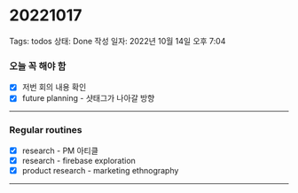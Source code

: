 # 20221017

Tags: todos
상태: Done
작성 일자: 2022년 10월 14일 오후 7:04

### 오늘 꼭 해야 함

- [x]  저번 회의 내용 확인
- [x]  future planning - 샷태그가 나아갈 방향

---

### Regular routines

- [x]  research - PM 아티클
- [x]  research - firebase exploration
- [x]  product research - marketing ethnography

---